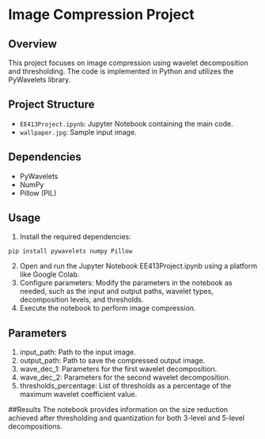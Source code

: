 # Image Compression Project

## Overview
This project focuses on image compression using wavelet decomposition and thresholding. The code is implemented in Python and utilizes the PyWavelets library.


## Project Structure
- `EE413Project.ipynb`: Jupyter Notebook containing the main code.
- `wallpaper.jpg`: Sample input image.


## Dependencies
- PyWavelets
- NumPy
- Pillow (PIL)


## Usage
1. Install the required dependencies:
```
pip install pywavelets numpy Pillow
```
2. Open and run the Jupyter Notebook EE413Project.ipynb using a platform like Google Colab.
3. Configure parameters: Modify the parameters in the notebook as needed, such as the input and output paths, wavelet types, decomposition levels, and thresholds.
4. Execute the notebook to perform image compression.


## Parameters
1. input_path: Path to the input image.
2. output_path: Path to save the compressed output image.
3. wave_dec_1: Parameters for the first wavelet decomposition.
4. wave_dec_2: Parameters for the second wavelet decomposition.
5. thresholds_percentage: List of thresholds as a percentage of the maximum wavelet coefficient value.


##Results
The notebook provides information on the size reduction achieved after thresholding and quantization for both 3-level and 5-level decompositions.
